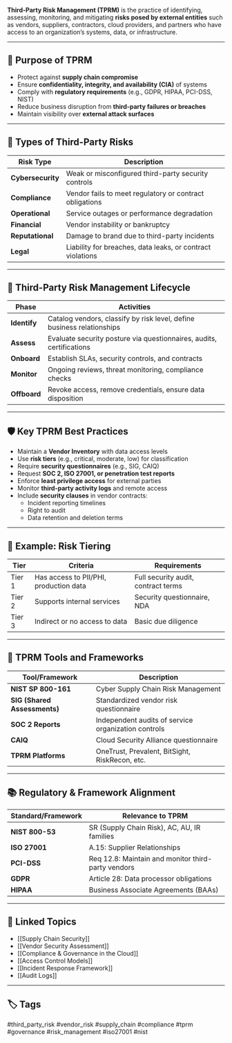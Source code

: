 **Third-Party Risk Management (TPRM)** is the practice of identifying, assessing, monitoring, and mitigating **risks posed by external entities** such as vendors, suppliers, contractors, cloud providers, and partners who have access to an organization’s systems, data, or infrastructure.

---

## 🎯 Purpose of TPRM

- Protect against **supply chain compromise**
- Ensure **confidentiality, integrity, and availability (CIA)** of systems
- Comply with **regulatory requirements** (e.g., GDPR, HIPAA, PCI-DSS, NIST)
- Reduce business disruption from **third-party failures or breaches**
- Maintain visibility over **external attack surfaces**

---

## 🧱 Types of Third-Party Risks

| Risk Type         | Description                                                                 |
|-------------------|-----------------------------------------------------------------------------|
| **Cybersecurity**  | Weak or misconfigured third-party security controls                        |
| **Compliance**     | Vendor fails to meet regulatory or contract obligations                    |
| **Operational**    | Service outages or performance degradation                                 |
| **Financial**      | Vendor instability or bankruptcy                                           |
| **Reputational**   | Damage to brand due to third-party incidents                               |
| **Legal**          | Liability for breaches, data leaks, or contract violations                 |

---

## 🔁 Third-Party Risk Management Lifecycle

| Phase        | Activities                                                                 |
|--------------|---------------------------------------------------------------------------|
| **Identify** | Catalog vendors, classify by risk level, define business relationships     |
| **Assess**   | Evaluate security posture via questionnaires, audits, certifications       |
| **Onboard**  | Establish SLAs, security controls, and contracts                           |
| **Monitor**  | Ongoing reviews, threat monitoring, compliance checks                      |
| **Offboard** | Revoke access, remove credentials, ensure data disposition                 |

---

## 🛡️ Key TPRM Best Practices

- Maintain a **Vendor Inventory** with data access levels
- Use **risk tiers** (e.g., critical, moderate, low) for classification
- Require **security questionnaires** (e.g., SIG, CAIQ)
- Request **SOC 2, ISO 27001, or penetration test reports**
- Enforce **least privilege access** for external parties
- Monitor **third-party activity logs** and remote access
- Include **security clauses** in vendor contracts:
  - Incident reporting timelines
  - Right to audit
  - Data retention and deletion terms

---

## 🧠 Example: Risk Tiering

| Tier     | Criteria                              | Requirements                        |
|----------|---------------------------------------|-------------------------------------|
| Tier 1   | Has access to PII/PHI, production data | Full security audit, contract terms |
| Tier 2   | Supports internal services             | Security questionnaire, NDA         |
| Tier 3   | Indirect or no access to data         | Basic due diligence                  |

---

## 🧰 TPRM Tools and Frameworks

| Tool/Framework        | Description                                          |
|------------------------|------------------------------------------------------|
| **NIST SP 800-161**    | Cyber Supply Chain Risk Management                  |
| **SIG (Shared Assessments)** | Standardized vendor risk questionnaire         |
| **SOC 2 Reports**      | Independent audits of service organization controls |
| **CAIQ**               | Cloud Security Alliance questionnaire               |
| **TPRM Platforms**     | OneTrust, Prevalent, BitSight, RiskRecon, etc.      |

---

## 📚 Regulatory & Framework Alignment

| Standard/Framework | Relevance to TPRM                                 |
|--------------------|---------------------------------------------------|
| **NIST 800-53**     | SR (Supply Chain Risk), AC, AU, IR families       |
| **ISO 27001**       | A.15: Supplier Relationships                      |
| **PCI-DSS**         | Req 12.8: Maintain and monitor third-party vendors|
| **GDPR**            | Article 28: Data processor obligations            |
| **HIPAA**           | Business Associate Agreements (BAAs)              |

---

## 🔗 Linked Topics

- [[Supply Chain Security]]
- [[Vendor Security Assessment]]
- [[Compliance & Governance in the Cloud]]
- [[Access Control Models]]
- [[Incident Response Framework]]
- [[Audit Logs]]

---

## 🏷 Tags

#third_party_risk #vendor_risk #supply_chain #compliance #tprm #governance #risk_management #iso27001 #nist
